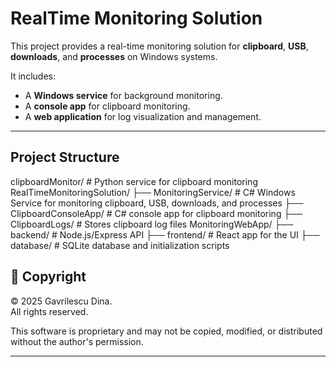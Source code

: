 # RealTime Monitoring Solution

This project provides a real-time monitoring solution for **clipboard**, **USB**, **downloads**, and **processes** on Windows systems.  

It includes:
- A **Windows service** for background monitoring.
- A **console app** for clipboard monitoring.
- A **web application** for log visualization and management.

---

##  Project Structure

clipboardMonitor/           # Python service for clipboard monitoring
RealTimeMonitoringSolution/
├── MonitoringService/      # C# Windows Service for monitoring clipboard, USB, downloads, and processes
├── ClipboardConsoleApp/    # C# console app for clipboard monitoring
├── ClipboardLogs/          # Stores clipboard log files
MonitoringWebApp/
├── backend/                # Node.js/Express API
├── frontend/               # React app for the UI
├── database/               # SQLite database and initialization scripts

## 📄 Copyright

&copy; 2025 Gavrilescu Dina.  
All rights reserved.  

This software is proprietary and may not be copied, modified, or distributed without the author's permission.

---
